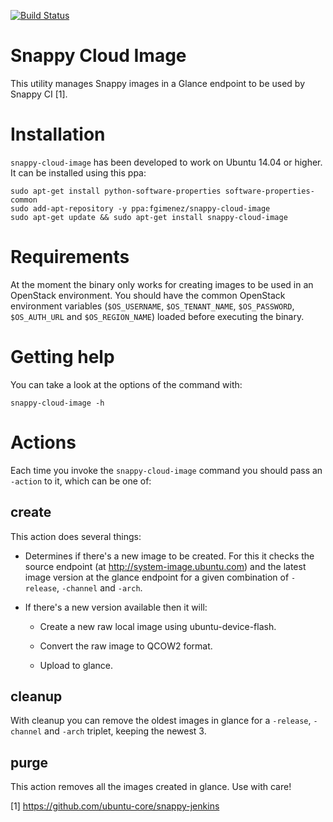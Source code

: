 [![Build Status](https://travis-ci.org/ubuntu-core/snappy-cloud-image.svg)](https://travis-ci.org/ubuntu-core/snappy-cloud-image)
# Snappy Cloud Image

This utility manages Snappy images in a Glance endpoint to be used by Snappy CI [1].

# Installation

`snappy-cloud-image` has been developed to work on Ubuntu 14.04 or higher. It can be installed using this ppa:

    sudo apt-get install python-software-properties software-properties-common
    sudo add-apt-repository -y ppa:fgimenez/snappy-cloud-image
    sudo apt-get update && sudo apt-get install snappy-cloud-image

# Requirements

At the moment the binary only works for creating images to be used in an OpenStack environment. You should have the common OpenStack environment variables (`$OS_USERNAME`, `$OS_TENANT_NAME`, `$OS_PASSWORD`, `$OS_AUTH_URL` and `$OS_REGION_NAME`) loaded before executing the binary.

# Getting help

You can take a look at the options of the command with:

    snappy-cloud-image -h

# Actions

Each time you invoke the `snappy-cloud-image` command you should pass an `-action` to it, which can be one of:

## create

This action does several things:

* Determines if there's a new image to be created. For this it checks the source endpoint (at http://system-image.ubuntu.com) and the latest image version at the glance endpoint for a given combination of `-release`, `-channel` and `-arch`.

* If there's a new version available then it will:

  * Create a new raw local image using ubuntu-device-flash.

  * Convert the raw image to QCOW2 format.

  * Upload to glance.

## cleanup

With cleanup you can remove the oldest images in glance for a `-release`, `-channel` and `-arch` triplet, keeping the newest 3.

## purge

This action removes all the images created in glance. Use with care!


[1] https://github.com/ubuntu-core/snappy-jenkins
